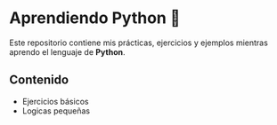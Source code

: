 # Aprendiendo Python 🐍

Este repositorio contiene mis prácticas, ejercicios y ejemplos mientras aprendo el lenguaje de **Python**.

## Contenido
- Ejercicios básicos
- Logicas pequeñas
  
